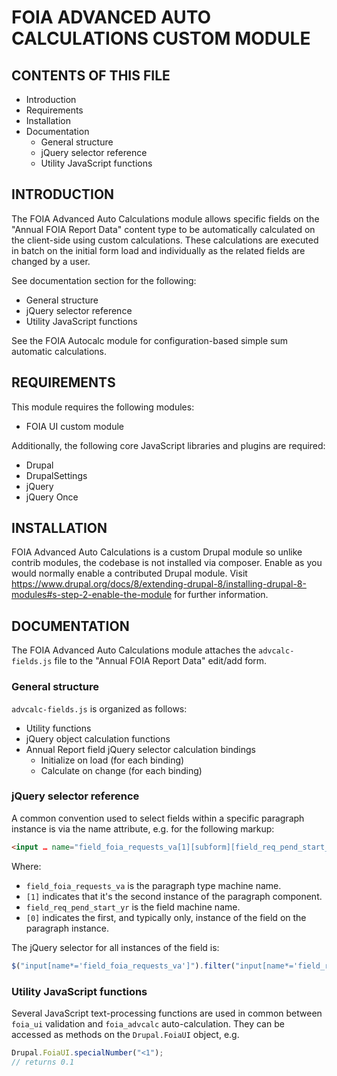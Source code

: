 FOIA ADVANCED AUTO CALCULATIONS CUSTOM MODULE
=============================================

CONTENTS OF THIS FILE
---------------------

 * Introduction
 * Requirements
 * Installation
 * Documentation
   - General structure
   - jQuery selector reference
   - Utility JavaScript functions


INTRODUCTION
------------

The FOIA Advanced Auto Calculations module allows specific fields on the "Annual
FOIA Report Data" content type to be automatically calculated on the client-side
using custom calculations. These calculations are executed in batch on the
initial form load and individually as the related fields are changed by a user.

See documentation section for the following:

 * General structure
 * jQuery selector reference
 * Utility JavaScript functions

See the FOIA Autocalc module for configuration-based simple sum automatic
calculations.


REQUIREMENTS
------------

This module requires the following modules:

 * FOIA UI custom module

Additionally, the following core JavaScript libraries and plugins are required:

 * Drupal
 * DrupalSettings
 * jQuery
 * jQuery Once


INSTALLATION
------------

FOIA Advanced Auto Calculations is a custom Drupal module so unlike contrib
modules, the codebase is not installed via composer. Enable as you would
normally enable a contributed Drupal module. Visit
https://www.drupal.org/docs/8/extending-drupal-8/installing-drupal-8-modules#s-step-2-enable-the-module
for further information.


DOCUMENTATION
-------------

The FOIA Advanced Auto Calculations module attaches the `advcalc-fields.js` file
to the "Annual FOIA Report Data" edit/add form.


### General structure

`advcalc-fields.js` is organized as follows:

 * Utility functions
 * jQuery object calculation functions
 * Annual Report field jQuery selector calculation bindings
   * Initialize on load (for each binding)
   * Calculate on change (for each binding)


### jQuery selector reference

A common convention used to select fields within a specific paragraph instance
is via the name attribute, e.g. for the following markup:

```html
<input … name="field_foia_requests_va[1][subform][field_req_pend_start_yr][0][value]" …>
```

Where:

 * `field_foia_requests_va` is the paragraph type machine name.
 * `[1]` indicates that it's the second instance of the paragraph component.
 * `field_req_pend_start_yr` is the field machine name.
 * `[0]` indicates the first, and typically only, instance of the field on the
 paragraph instance.

The jQuery selector for all instances of the field is:

```js
$("input[name*='field_foia_requests_va']").filter("input[name*='field_req_pend_start_yr'])
```


### Utility JavaScript functions

Several JavaScript text-processing functions are used in common between
`foia_ui` validation and `foia_advcalc` auto-calculation. They can be accessed
as methods on the `Drupal.FoiaUI` object, e.g.

```js
Drupal.FoiaUI.specialNumber("<1");
// returns 0.1
```
